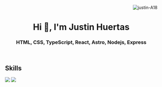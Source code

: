 <p align="right"> <img src="https://komarev.com/ghpvc/?username=justin-A18&label=Profile%20views&color=0e75b6&style=flat" alt="justin-A18" /></p>
<h1 align="center">Hi 👋, I'm Justin Huertas</h1>
<h3 align="center">HTML, CSS, TypeScript, React, Astro, Nodejs, Express</h3>
  <br>
    
## Skills

![](https://skillicons.dev/icons?i=react,typescript,javascript,redux,vite,nodejs,express,nextjs,jest,md,bash,java,figma,git,mongodb)
![](https://skillicons.dev/icons?i=firebase,supabase,html,css,sass,tailwind,materialui,astro,linux,powershell)


